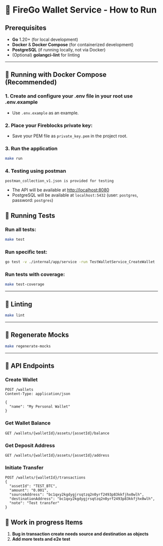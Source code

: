 # 🚀 FireGo Wallet Service - How to Run

## Prerequisites

- **Go** 1.20+ (for local development)
- **Docker** & **Docker Compose** (for containerized development)
- **PostgreSQL** (if running locally, not via Docker)
- (Optional) **golangci-lint** for linting

---

## 🐳 Running with Docker Compose (Recommended)

### 1. **Create and configure your .env file in your root use .env.example**
- Use `.env.example` as an example.
  
### 2. **Place your Fireblocks private key:**
- Save your PEM file as `private_key.pem` in the project root.

### 3. **Run the application**
```sh
make run
```

### 4. **Testing using postman**
```
postman_collection_v1.json is provided for testing
```


- The API will be available at [http://localhost:8080](http://localhost:8080)
- PostgreSQL will be available at `localhost:5432` (user: `postgres`, password: `postgres`)

## 🧪 Running Tests

### Run all tests:
```sh
make test
```

### Run specific test:
```sh
go test -v ./internal/app/service -run TestWalletService_CreateWallet
```

### Run tests with coverage:
```sh
make test-coverage
```

---

## 🧹 Linting

```sh
make lint
```

---

## 🔄 Regenerate Mocks

```sh
make regenerate-mocks
```

---

## 📝 API Endpoints

### Create Wallet
```http
POST /wallets
Content-Type: application/json

{
  "name": "My Personal Wallet"
}
```

### Get Wallet Balance
```http
GET /wallets/{walletId}/assets/{assetId}/balance
```

### Get Deposit Address
```http
GET /wallets/{walletId}/assets/{assetId}/address
```

### Initiate Transfer
```http
POST /wallets/{walletId}/transactions
{
  "assetId": "TEST_BTC",
  "amount": "0.001",
  "sourceAddress": "bc1qxy2kgdygjrsqtzq2n0yrf2493p83kkfjhx0wlh",
  "destinationAddress": "bc1qxy2kgdygjrsqtzq2n0yrf2493p83kkfjhx0wlh",
  "note": "Test transfer"
}
```


## 🐛 Work in progress Items

1. **Bug in transaction create needs source and destination as objects**
2. **Add more tests and e2e test** 
  

